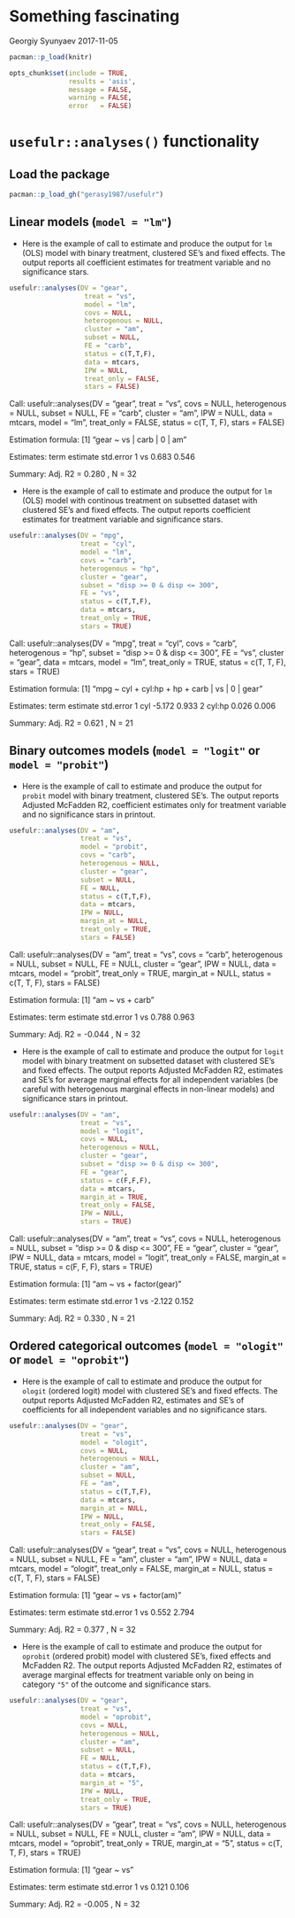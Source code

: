 Something fascinating
================
Georgiy Syunyaev
2017-11-05

``` r
pacman::p_load(knitr)

opts_chunk$set(include = TRUE, 
               results = 'asis', 
               message = FALSE, 
               warning = FALSE, 
               error   = FALSE)
```

`usefulr::analyses()` functionality
===================================

Load the package
----------------

``` r
pacman::p_load_gh("gerasy1987/usefulr")
```

Linear models (`model = "lm"`)
------------------------------

-   Here is the example of call to estimate and produce the output for
    `lm` (OLS) model with binary treatment, clustered SE’s and fixed
    effects. The output reports all coefficient estimates for treatment
    variable and no significance stars.

``` r
usefulr::analyses(DV = "gear",
                   treat = "vs",
                   model = "lm",
                   covs = NULL,
                   heterogenous = NULL,
                   cluster = "am",
                   subset = NULL,
                   FE = "carb",
                   status = c(T,T,F),
                   data = mtcars,
                   IPW = NULL,
                   treat_only = FALSE,
                   stars = FALSE)
```

Call: usefulr::analyses(DV = “gear”, treat = “vs”, covs = NULL,
heterogenous = NULL, subset = NULL, FE = “carb”, cluster = “am”, IPW =
NULL, data = mtcars, model = “lm”, treat\_only = FALSE, status = c(T, T,
F), stars = FALSE)

Estimation formula: \[1\] “gear ~ vs \| carb \| 0 \| am”

Estimates: term estimate std.error 1 vs 0.683 0.546

Summary: Adj. R2 = 0.280 , N = 32

-   Here is the example of call to estimate and produce the output for
    `lm` (OLS) model with continous treatment on subsetted dataset with
    clustered SE’s and fixed effects. The output reports coefficient
    estimates for treatment variable and significance stars.

``` r
usefulr::analyses(DV = "mpg",
                  treat = "cyl",
                  model = "lm",
                  covs = "carb",
                  heterogenous = "hp",
                  cluster = "gear",
                  subset = "disp >= 0 & disp <= 300",
                  FE = "vs",
                  status = c(T,T,F),
                  data = mtcars,
                  treat_only = TRUE,
                  stars = TRUE)
```

Call: usefulr::analyses(DV = “mpg”, treat = “cyl”, covs = “carb”,
heterogenous = “hp”, subset = “disp &gt;= 0 & disp &lt;= 300”, FE =
“vs”, cluster = “gear”, data = mtcars, model = “lm”, treat\_only = TRUE,
status = c(T, T, F), stars = TRUE)

Estimation formula: \[1\] “mpg ~ cyl + cyl:hp + hp + carb \| vs \| 0 \|
gear”

Estimates: term estimate std.error 1 cyl -5.172 0.933 2 cyl:hp 0.026
0.006

Summary: Adj. R2 = 0.621 , N = 21

Binary outcomes models (`model = "logit"` or `model = "probit"`)
----------------------------------------------------------------

-   Here is the example of call to estimate and produce the output for
    `probit` model with binary treatment, clustered SE’s. The output
    reports Adjusted McFadden R2, coefficient estimates only for
    treatment variable and no significance stars in printout.

``` r
usefulr::analyses(DV = "am",
                  treat = "vs",
                  model = "probit",
                  covs = "carb",
                  heterogenous = NULL,
                  cluster = "gear",
                  subset = NULL,
                  FE = NULL,
                  status = c(T,T,F),
                  data = mtcars,
                  IPW = NULL,
                  margin_at = NULL,
                  treat_only = TRUE,
                  stars = FALSE)
```

Call: usefulr::analyses(DV = “am”, treat = “vs”, covs = “carb”,
heterogenous = NULL, subset = NULL, FE = NULL, cluster = “gear”, IPW =
NULL, data = mtcars, model = “probit”, treat\_only = TRUE, margin\_at =
NULL, status = c(T, T, F), stars = FALSE)

Estimation formula: \[1\] “am ~ vs + carb”

Estimates: term estimate std.error 1 vs 0.788 0.963

Summary: Adj. R2 = -0.044 , N = 32

-   Here is the example of call to estimate and produce the output for
    `logit` model with binary treatment on subsetted dataset with
    clustered SE’s and fixed effects. The output reports Adjusted
    McFadden R2, estimates and SE’s for average marginal effects for all
    independent variables (be careful with heterogenous marginal effects
    in non-linear models) and significance stars in printout.

``` r
usefulr::analyses(DV = "am",
                  treat = "vs",
                  model = "logit",
                  covs = NULL,
                  heterogenous = NULL,
                  cluster = "gear",
                  subset = "disp >= 0 & disp <= 300",
                  FE = "gear",
                  status = c(F,F,F),
                  data = mtcars,
                  margin_at = TRUE,
                  treat_only = FALSE,
                  IPW = NULL,
                  stars = TRUE)
```

Call: usefulr::analyses(DV = “am”, treat = “vs”, covs = NULL,
heterogenous = NULL, subset = “disp &gt;= 0 & disp &lt;= 300”, FE =
“gear”, cluster = “gear”, IPW = NULL, data = mtcars, model = “logit”,
treat\_only = FALSE, margin\_at = TRUE, status = c(F, F, F), stars =
TRUE)

Estimation formula: \[1\] “am ~ vs + factor(gear)”

Estimates: term estimate std.error 1 vs -2.122 0.152

Summary: Adj. R2 = 0.330 , N = 21

Ordered categorical outcomes (`model = "ologit"` or `model = "oprobit"`)
------------------------------------------------------------------------

-   Here is the example of call to estimate and produce the output for
    `ologit` (ordered logit) model with clustered SE’s and fixed
    effects. The output reports Adjusted McFadden R2, estimates and SE’s
    of coefficients for all independent variables and no significance
    stars.

``` r
usefulr::analyses(DV = "gear",
                  treat = "vs",
                  model = "ologit",
                  covs = NULL,
                  heterogenous = NULL,
                  cluster = "am",
                  subset = NULL,
                  FE = "am",
                  status = c(T,T,F),
                  data = mtcars,
                  margin_at = NULL,
                  IPW = NULL,
                  treat_only = FALSE,
                  stars = FALSE)
```

Call: usefulr::analyses(DV = “gear”, treat = “vs”, covs = NULL,
heterogenous = NULL, subset = NULL, FE = “am”, cluster = “am”, IPW =
NULL, data = mtcars, model = “ologit”, treat\_only = FALSE, margin\_at =
NULL, status = c(T, T, F), stars = FALSE)

Estimation formula: \[1\] “gear ~ vs + factor(am)”

Estimates: term estimate std.error 1 vs 0.552 2.794

Summary: Adj. R2 = 0.377 , N = 32

-   Here is the example of call to estimate and produce the output for
    `oprobit` (ordered probit) model with clustered SE’s, fixed effects
    and McFadden R2. The output reports Adjusted McFadden R2, estimates
    of average marginal effects for treatment variable only on being in
    category `"5"` of the outcome and significance stars.

``` r
usefulr::analyses(DV = "gear",
                  treat = "vs",
                  model = "oprobit",
                  covs = NULL,
                  heterogenous = NULL,
                  cluster = "am",
                  subset = NULL,
                  FE = NULL,
                  status = c(T,T,F),
                  data = mtcars,
                  margin_at = "5",
                  IPW = NULL,
                  treat_only = TRUE,
                  stars = TRUE)
```

Call: usefulr::analyses(DV = “gear”, treat = “vs”, covs = NULL,
heterogenous = NULL, subset = NULL, FE = NULL, cluster = “am”, IPW =
NULL, data = mtcars, model = “oprobit”, treat\_only = TRUE, margin\_at =
“5”, status = c(T, T, F), stars = TRUE)

Estimation formula: \[1\] “gear ~ vs”

Estimates: term estimate std.error 1 vs 0.121 0.106

Summary: Adj. R2 = -0.005 , N = 32

